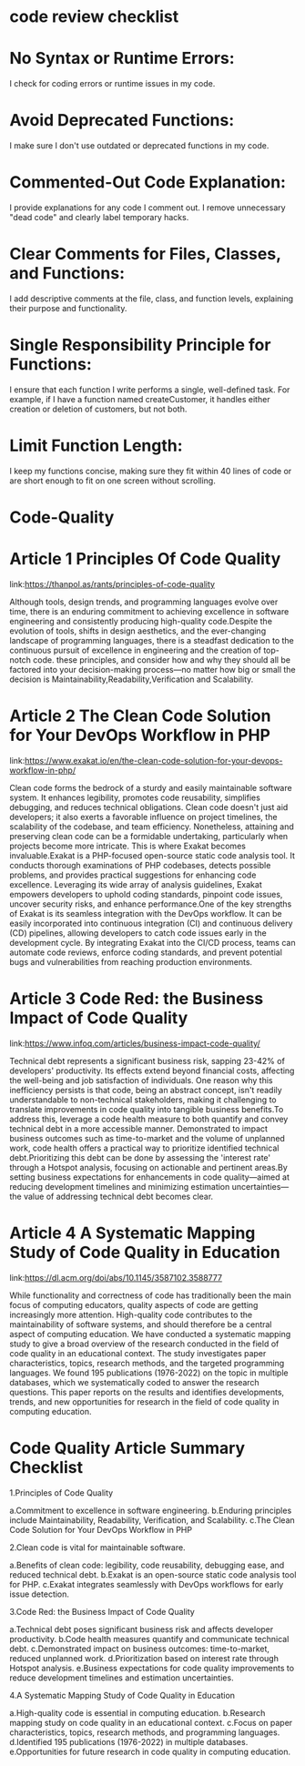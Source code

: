 # code review checklist
# No Syntax or Runtime Errors:
I check for coding errors or runtime issues in my code.
# Avoid Deprecated Functions:
I make sure I don't use outdated or deprecated functions in my code.
 # Commented-Out Code Explanation:
I provide explanations for any code I comment out. I remove unnecessary "dead code" and clearly label temporary hacks.
# Clear Comments for Files, Classes, and Functions:
I add descriptive comments at the file, class, and function levels, explaining their purpose and functionality.
# Single Responsibility Principle for Functions:
I ensure that each function I write performs a single, well-defined task. For example, if I have a function named createCustomer, it handles either creation or deletion of customers, but not both.
# Limit Function Length:
I keep my functions concise, making sure they fit within 40 lines of code or are short enough to fit on one screen without scrolling.




# Code-Quality
# Article 1 Principles Of Code Quality
link:https://thanpol.as/rants/principles-of-code-quality


Although tools, design trends, and programming languages evolve over time, there is an enduring commitment to achieving excellence in software engineering and consistently producing high-quality code.Despite the evolution of tools, shifts in design aesthetics, and the ever-changing landscape of programming languages, there is a steadfast dedication to the continuous pursuit of excellence in engineering and the creation of top-notch code. these principles, and consider how and why they should all be factored into your decision-making process—no matter how big or small the decision is Maintainability,Readability,Verification and Scalability.


# Article 2 The Clean Code Solution for Your DevOps Workflow in PHP
link:https://www.exakat.io/en/the-clean-code-solution-for-your-devops-workflow-in-php/


Clean code forms the bedrock of a sturdy and easily maintainable software system. It enhances legibility, promotes code reusability, simplifies debugging, and reduces technical obligations. Clean code doesn't just aid developers; it also exerts a favorable influence on project timelines, the scalability of the codebase, and team efficiency. Nonetheless, attaining and preserving clean code can be a formidable undertaking, particularly when projects become more intricate. This is where Exakat becomes invaluable.Exakat is a PHP-focused open-source static code analysis tool. It conducts thorough examinations of PHP codebases, detects possible problems, and provides practical suggestions for enhancing code excellence. Leveraging its wide array of analysis guidelines, Exakat empowers developers to uphold coding standards, pinpoint code issues, uncover security risks, and enhance performance.One of the key strengths of Exakat is its seamless integration with the DevOps workflow. It can be easily incorporated into continuous integration (CI) and continuous delivery (CD) pipelines, allowing developers to catch code issues early in the development cycle. By integrating Exakat into the CI/CD process, teams can automate code reviews, enforce coding standards, and prevent potential bugs and vulnerabilities from reaching production environments.

# Article 3 Code Red: the Business Impact of Code Quality
link:https://www.infoq.com/articles/business-impact-code-quality/

Technical debt represents a significant business risk, sapping 23-42% of developers' productivity. Its effects extend beyond financial costs, affecting the well-being and job satisfaction of individuals.
One reason why this inefficiency persists is that code, being an abstract concept, isn't readily understandable to non-technical stakeholders, making it challenging to translate improvements in code quality into tangible business benefits.To address this, leverage a code health measure to both quantify and convey technical debt in a more accessible manner. Demonstrated to impact business outcomes such as time-to-market and the volume of unplanned work, code health offers a practical way to prioritize identified technical debt.Prioritizing this debt can be done by assessing the 'interest rate' through a Hotspot analysis, focusing on actionable and pertinent areas.By setting business expectations for enhancements in code quality—aimed at reducing development timelines and minimizing estimation uncertainties—the value of addressing technical debt becomes clear.

# Article 4 A Systematic Mapping Study of Code Quality in Education
link:https://dl.acm.org/doi/abs/10.1145/3587102.3588777

While functionality and correctness of code has traditionally been the main focus of computing educators, quality aspects of code are getting increasingly more attention. High-quality code contributes to the maintainability of software systems, and should therefore be a central aspect of computing education. We have conducted a systematic mapping study to give a broad overview of the research conducted in the field of code quality in an educational context. The study investigates paper characteristics, topics, research methods, and the targeted programming languages. We found 195 publications (1976-2022) on the topic in multiple databases, which we systematically coded to answer the research questions. This paper reports on the results and identifies developments, trends, and new opportunities for research in the field of code quality in computing education.


# Code Quality Article Summary Checklist
1.Principles of Code Quality

a.Commitment to excellence in software engineering.
b.Enduring principles include Maintainability, Readability, Verification, and Scalability.
c.The Clean Code Solution for Your DevOps Workflow in PHP

2.Clean code is vital for maintainable software.

a.Benefits of clean code: legibility, code reusability, debugging ease, and reduced technical debt.
b.Exakat is an open-source static code analysis tool for PHP.
c.Exakat integrates seamlessly with DevOps workflows for early issue detection.

3.Code Red: the Business Impact of Code Quality

a.Technical debt poses significant business risk and affects developer productivity.
b.Code health measures quantify and communicate technical debt.
c.Demonstrated impact on business outcomes: time-to-market, reduced unplanned work.
d.Prioritization based on interest rate through Hotspot analysis.
e.Business expectations for code quality improvements to reduce development timelines and estimation uncertainties.

4.A Systematic Mapping Study of Code Quality in Education

a.High-quality code is essential in computing education.
b.Research mapping study on code quality in an educational context.
c.Focus on paper characteristics, topics, research methods, and programming languages.
d.Identified 195 publications (1976-2022) in multiple databases.
e.Opportunities for future research in code quality in computing education.








